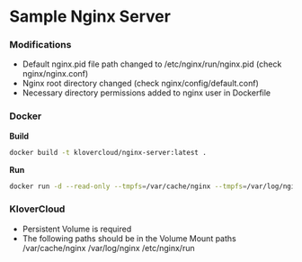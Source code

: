 # Sample Nginx Server

####
### Modifications

- Default nginx.pid file path changed to /etc/nginx/run/nginx.pid (check nginx/nginx.conf)
- Nginx root directory changed (check nginx/config/default.conf)
- Necessary directory permissions added to nginx user in Dockerfile

####
### Docker

**Build**
```sh
docker build -t klovercloud/nginx-server:latest .
```
**Run**
```sh
docker run -d --read-only --tmpfs=/var/cache/nginx --tmpfs=/var/log/nginx --tmpfs=/etc/nginx/run -p 8080:8080 klovercloud/nginx-server:latest
```
####
### KloverCloud
- Persistent Volume is required
- The following paths should be in the Volume Mount paths
/var/cache/nginx
/var/log/nginx
/etc/nginx/run
